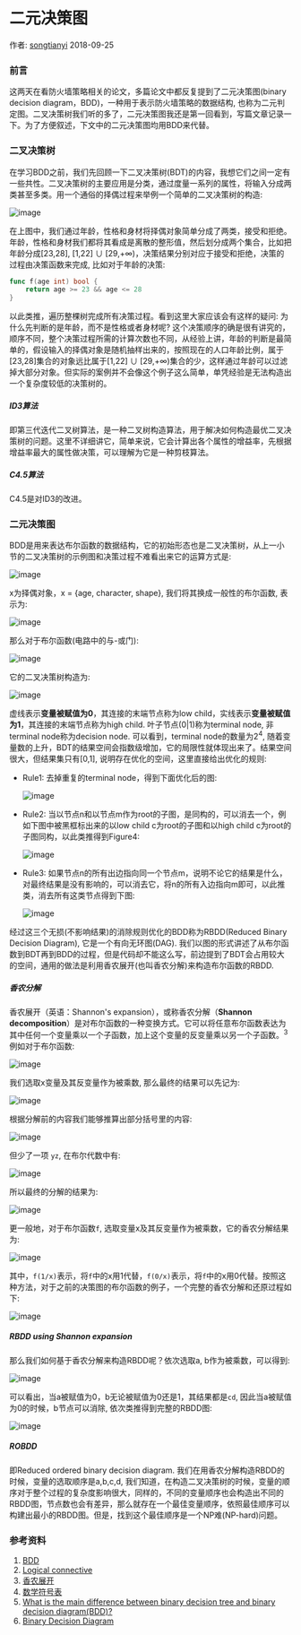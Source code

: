 # 二元决策图

作者: [songtianyi](http://songtianyi.info) 2018-09-25

### 前言

这两天在看防火墙策略相关的论文，多篇论文中都反复提到了二元决策图(binary decision diagram，BDD)，一种用于表示防火墙策略的数据结构, 也称为二元判定图。二叉决策树我们听的多了，二元决策图我还是第一回看到，写篇文章记录一下。为了方便叙述，下文中的二元决策图均用BDD来代替。

### 二叉决策树

在学习BDD之前，我们先回顾一下二叉决策树(BDT)的内容，我想它们之间一定有一些共性。二叉决策树的主要应用是分类，通过度量一系列的属性，将输入分成两类甚至多类。用一个通俗的择偶过程来举例一个简单的二叉决策树的构造:

![image](https://songtianyi-blog.oss-cn-shenzhen.aliyuncs.com/binary-decision-tree.jpeg)

在上图中，我们通过年龄，性格和身材将择偶对象简单分成了两类，接受和拒绝。年龄，性格和身材我们都将其看成是离散的整形值，然后划分成两个集合，比如把年龄分成[23,28], [1,22] ∪ [29,+∞)，决策结果分别对应于接受和拒绝，决策的过程由决策函数来完成, 比如对于年龄的决策:

```go
func f(age int) bool {
    return age >= 23 && age <= 28
}
```

以此类推，遍历整棵树完成所有决策过程。看到这里大家应该会有这样的疑问: 为什么先判断的是年龄，而不是性格或者身材呢? 这个决策顺序的确是很有讲究的，顺序不同，整个决策过程所需的计算次数也不同，从经验上讲，年龄的判断是最简单的，假设输入的择偶对象是随机抽样出来的，按照现在的人口年龄比例，属于[23,28]集合的对象远比属于[1,22] ∪ [29,+∞)集合的少，这样通过年龄可以过滤掉大部分对象。但实际的案例并不会像这个例子这么简单，单凭经验是无法构造出一个复杂度较低的决策树的。

##### ID3算法

即第三代迭代二叉树算法，是一种二叉树构造算法，用于解决如何构造最优二叉决策树的问题。这里不详细讲它，简单来说，它会计算出各个属性的增益率，先根据增益率最大的属性做决策，可以理解为它是一种剪枝算法。

##### C4.5算法

C4.5是对ID3的改进。

### 二元决策图

BDD是用来表达布尔函数的数据结构，它的初始形态也是二叉决策树，从上一小节的二叉决策树的示例图和决策过程不难看出来它的运算方式是:

![image](https://songtianyi-blog.oss-cn-shenzhen.aliyuncs.com/age-character-shape-function.png)

x为择偶对象，x = {age, character, shape},  我们将其换成一般性的布尔函数, 表示为:

![image](https://songtianyi-blog.oss-cn-shenzhen.aliyuncs.com/f%28xyz%29=xyz.png)

那么对于布尔函数(电路中的与-或门):

![image](https://songtianyi-blog.oss-cn-shenzhen.aliyuncs.com/ab%2Bcd.png)

它的二叉决策树构造为:

![image](https://songtianyi-blog.oss-cn-shenzhen.aliyuncs.com/ab%2Bcd-bdt.png)

虚线表示**变量被赋值为0**，其连接的末端节点称为low child，实线表示**变量被赋值为1**，其连接的末端节点称为high child. 叶子节点(0|1)称为terminal node, 非terminal node称为decision node. 可以看到，terminal node的数量为2<sup>4</sup>, 随着变量数的上升，BDT的结果空间会指数级增加，它的局限性就体现出来了。结果空间很大，但结果集只有[0,1], 说明存在优化的空间，这里直接给出优化的规则:

* Rule1: 去掉重复的terminal node，得到下面优化后的图:

  ![image](https://songtianyi-blog.oss-cn-shenzhen.aliyuncs.com/duplicate-terminal-removed.png)

* Rule2: 当以节点n和以节点m作为root的子图，是同构的，可以消去一个，例如下图中被黑框标出来的以low child c为root的子图和以high child c为root的子图同构，以此类推得到Figure4:

  ![image](https://songtianyi-blog.oss-cn-shenzhen.aliyuncs.com/duplicate-nono-terminals-removed.png)

* Rule3: 如果节点n的所有出边指向同一个节点m，说明不论它的结果是什么，对最终结果是没有影响的，可以消去它，将n的所有入边指向m即可，以此推类，消去所有这类节点得到下图:

  ![image](https://songtianyi-blog.oss-cn-shenzhen.aliyuncs.com/remove-all-redundant-test-single.png)

经过这三个无损(不影响结果)的消除规则优化的BDD称为RBDD(Reduced Binary Decision Diagram), 它是一个有向无环图(DAG). 我们以图的形式讲述了从布尔函数到BDT再到BDD的过程，但是代码却不能这么写，前边提到了BDT会占用较大的空间，通用的做法是利用香农展开(也叫香农分解)来构造布尔函数的RBDD.

##### 香农分解

香农展开（英语：Shannon's expansion），或称香农分解（**Shannon decomposition**）是对布尔函数的一种变换方式。它可以将任意布尔函数表达为其中任何一个变量乘以一个子函数，加上这个变量的反变量乘以另一个子函数。<sup>3</sup>例如对于布尔函数:

![image](https://songtianyi-blog.oss-cn-shenzhen.aliyuncs.com/yz%2Bxyzneg%2Bxnegynegz.png)

我们选取x变量及其反变量作为被乘数, 那么最终的结果可以先记为:

![image](https://songtianyi-blog.oss-cn-shenzhen.aliyuncs.com/xempty%2Bxnegempty.png)

根据分解前的内容我们能够推算出部分括号里的内容:

![image](https://songtianyi-blog.oss-cn-shenzhen.aliyuncs.com/xyzneg%2Bxnegynegz.png)

但少了一项 `yz`, 在布尔代数中有:

![image](https://songtianyi-blog.oss-cn-shenzhen.aliyuncs.com/x%2Bxneg=1.png)

所以最终的分解的结果为:

![image](https://songtianyi-blog.oss-cn-shenzhen.aliyuncs.com/xyzneg%2Byz%2Bxnegynegz%2Byz.png)

更一般地，对于布尔函数`f`, 选取变量x及其反变量作为被乘数，它的香农分解结果为:

![image](https://songtianyi-blog.oss-cn-shenzhen.aliyuncs.com/xdotf1x%2Bxnegdotf0x.png)

其中，`f(1/x)`表示，将`f`中的x用1代替，`f(0/x)`表示，将`f`中的x用0代替。按照这种方法，对于之前的决策图的布尔函数的例子，一个完整的香农分解和还原过程如下:

![image](https://songtianyi-blog.oss-cn-shenzhen.aliyuncs.com/decomp-then-comp.png)



##### RBDD using Shannon expansion

那么我们如何基于香农分解来构造RBDD呢？依次选取a, b作为被乘数，可以得到:

![image](https://songtianyi-blog.oss-cn-shenzhen.aliyuncs.com/root-and-second-bdd.png)

可以看出，当a被赋值为0，b无论被赋值为0还是1，其结果都是`cd`, 因此当a被赋值为0的时候，b节点可以消除, 依次类推得到完整的RBDD图:

![image](https://songtianyi-blog.oss-cn-shenzhen.aliyuncs.com/bdd-with-boo-funcs.png)

##### ROBDD

即Reduced ordered binary decision diagram. 我们在用香农分解构造RBDD的时候，变量的选取顺序是a,b,c,d, 我们知道，在构造二叉决策树的时候，变量的顺序对于整个过程的复杂度影响很大，同样的，不同的变量顺序也会构造出不同的RBDD图，节点数也会有差异，那么就存在一个最佳变量顺序，依照最佳顺序可以构建出最小的RBDD图。但是，找到这个最佳顺序是一个NP难(NP-hard)问题。

### 参考资料

1. [BDD](http://www.cs.utexas.edu/~isil/cs389L/bdd.pdf) 
2. [Logical connective](https://en.wikipedia.org/wiki/Logical_connective)
3. [香农展开](https://zh.wikipedia.org/wiki/%E9%A6%99%E5%86%9C%E5%B1%95%E5%BC%80)
4. [数学符号表](https://zh.wikipedia.org/wiki/%E6%95%B0%E5%AD%A6%E7%AC%A6%E5%8F%B7%E8%A1%A8)
5. [What is the main difference between binary decision tree and binary decision diagram(BDD)?](https://cs.stackexchange.com/questions/82394/what-is-the-main-difference-between-binary-decision-tree-and-binary-decision-dia)
6. [Binary Decision Diagram](https://nptel.ac.in/courses/106103016/module4/lec1/1.html)
